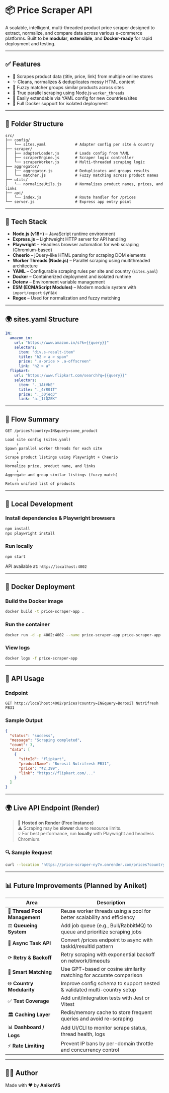 # 📦 Price Scraper API

A scalable, intelligent, multi-threaded product price scraper designed to extract, normalize, and compare data across various e-commerce platforms. Built to be **modular**, **extensible**, and **Docker-ready** for rapid deployment and testing.

---

## ✅ Features

* 🔎 Scrapes product data (title, price, link) from multiple online stores
* ✨ Cleans, normalizes & deduplicates messy HTML content
* 🧠 Fuzzy matcher groups similar products across sites
* 🧵 True parallel scraping using Node.js `worker_threads`
* 📄 Easily extendable via YAML config for new countries/sites
* 🐳 Full Docker support for isolated deployment

---

## 📂 Folder Structure

```
src/
├── config/
│   └── sites.yaml             # Adapter config per site & country
├── scraper/
│   ├── adapterLoader.js       # Loads config from YAML
│   ├── scraperEngine.js       # Scraper logic controller
│   └── scraperWorker.js       # Multi-threaded scraping logic
├── aggregator/
│   ├── aggregator.js          # Deduplicates and groups results
│   └── matcher.js             # Fuzzy matching across product names
├── utils/
│   └── normalizeUtils.js      # Normalizes product names, prices, and links
├── api/
│   └── index.js               # Route handler for /prices
└── server.js                  # Express app entry point
```

---

## 🧰 Tech Stack

- **Node.js (v18+)** – JavaScript runtime environment
- **Express.js** – Lightweight HTTP server for API handling
- **Playwright** – Headless browser automation for web scraping (Chromium-based)
- **Cheerio** – jQuery-like HTML parsing for scraping DOM elements
- **Worker Threads (Node.js)** – Parallel scraping using multithreaded architecture
- **YAML** – Configurable scraping rules per site and country (`sites.yaml`)
- **Docker** – Containerized deployment and isolated runtime
- **Dotenv** – Environment variable management
- **ESM (ECMAScript Modules)** – Modern module system with `import/export` syntax
- **Regex** – Used for normalization and fuzzy matching


---


## 🌍 sites.yaml Structure

```yaml
IN:
  amazon_in:
    url: "https://www.amazon.in/s?k={{query}}"
    selectors:
      item: "div.s-result-item"
      title: "h2 > a > span"
      price: ".a-price > .a-offscreen"
      link: "h2 > a"
  flipkart:
    url: "https://www.flipkart.com/search?q={{query}}"
    selectors:
      item: "._1AtVbE"
      title: "._4rR01T"
      price: "._30jeq3"
      link: "a._1fQZEK"
```

---

## 🧠 Flow Summary

```
GET /prices?country=IN&query=some_product
     ↓
Load site config (sites.yaml)
     ↓
Spawn parallel worker threads for each site
     ↓
Scrape product listings using Playwright + Cheerio
     ↓
Normalize price, product name, and links
     ↓
Aggregate and group similar listings (fuzzy match)
     ↓
Return unified list of products
```

---

## 🚀 Local Development

### Install dependencies & Playwright browsers

```bash
npm install
npx playwright install
```

### Run locally

```bash
npm start
```

API available at: `http://localhost:4002`

---

## 🐳 Docker Deployment

### Build the Docker image

```bash
docker build -t price-scraper-app .
```

### Run the container

```bash
docker run -d -p 4002:4002 --name price-scraper-app price-scraper-app
```

### View logs

```bash
docker logs -f price-scraper-app
```

---

## 🔀 API Usage

### Endpoint

```
GET http://localhost:4002/prices?country=IN&query=Borosil Nutrifresh PB31
```

### Sample Output

```json
{
  "status": "success",
  "message": "Scraping completed",
  "count": 3,
  "data": [
    {
      "siteId": "flipkart",
      "productName": "Borosil Nutrifresh PB31",
      "price": "₹2,399",
      "link": "https://flipkart.com/..."
    }
  ]
}
```

---


## 🌍 Live API Endpoint (Render)

> 🔄 **Hosted on Render (Free Instance)**  
> ⚠️ Scraping may be **slower** due to resource limits.  
> 💡 For best performance, run **locally** with Playwright and headless Chromium.

### 🔍 Sample Request

```bash
curl --location 'https://price-scraper-ny7v.onrender.com/prices?country=IN&query=boAt%20Airdopes%20311%20Pro'

```
---

## 📊 Future Improvements (Planned by Aniket)

| Area                          | Description                                                               |
| ----------------------------- | ------------------------------------------------------------------------- |
| 🧵 **Thread Pool Management** | Reuse worker threads using a pool for better scalability and efficiency   |
| ⚖️ **Queueing System**        | Add job queue (e.g., Bull/RabbitMQ) to queue and prioritize scraping jobs |
| 📢 **Async Task API**         | Convert /prices endpoint to async with taskId/resultId pattern            |
| ⟳ **Retry & Backoff**         | Retry scraping with exponential backoff on network/timeouts               |
| 🧠 **Smart Matching**         | Use GPT-based or cosine similarity matching for accurate comparison       |
| 🌐 **Country Modularity**     | Improve config schema to support nested & validated multi-country setup   |
| ✅ **Test Coverage**           | Add unit/integration tests with Jest or Vitest                            |
| 🏛 **Caching Layer**          | Redis/memory cache to store frequent queries and avoid re-scraping        |
| 📊 **Dashboard / Logs**       | Add UI/CLI to monitor scrape status, thread health, logs                  |
| ⚡ **Rate Limiting**           | Prevent IP bans by per-domain throttle and concurrency control            |

---

## 👨‍💻 Author

Made with ❤️ by **AniketVS**
